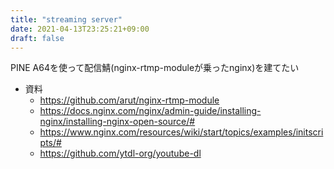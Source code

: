 ```yaml
---
title: "streaming server"
date: 2021-04-13T23:25:21+09:00
draft: false
---
```

PINE A64を使って配信鯖(nginx-rtmp-moduleが乗ったnginx)を建てたい

* 資料
  * https://github.com/arut/nginx-rtmp-module
  * https://docs.nginx.com/nginx/admin-guide/installing-nginx/installing-nginx-open-source/#
  * https://www.nginx.com/resources/wiki/start/topics/examples/initscripts/#
  * https://github.com/ytdl-org/youtube-dl
